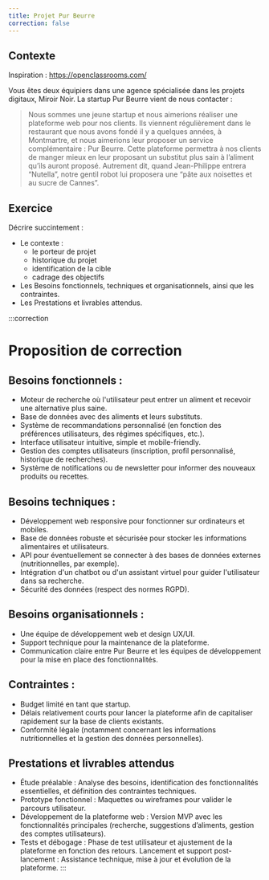 ```yaml
---
title: Projet Pur Beurre
correction: false
---
```


## Contexte

Inspiration : <https://openclassrooms.com/>

Vous êtes deux équipiers dans une agence spécialisée dans les projets digitaux, Miroir Noir. La startup Pur Beurre vient de nous contacter :

> Nous sommes une jeune startup et nous aimerions réaliser une plateforme web pour nos clients. Ils viennent régulièrement dans le restaurant que nous avons fondé il y a quelques années, à Montmartre, et nous aimerions leur proposer un service complémentaire : Pur Beurre. Cette plateforme permettra à nos clients de manger mieux en leur proposant un substitut plus sain à l’aliment qu’ils auront proposé. Autrement dit, quand Jean-Philippe entrera “Nutella”, notre gentil robot lui proposera une “pâte aux noisettes et au sucre de Cannes”.  

## Exercice

Décrire succintement :

- Le contexte :
  - le porteur de projet
  - historique du projet
  - identification de la cible
  - cadrage des objectifs
- Les Besoins fonctionnels, techniques et organisationnels, ainsi que les contraintes.
- Les Prestations et livrables attendus.

:::correction
# Proposition de correction

## Besoins fonctionnels :

- Moteur de recherche où l'utilisateur peut entrer un aliment et recevoir une alternative plus saine.
- Base de données avec des aliments et leurs substituts.
- Système de recommandations personnalisé (en fonction des préférences utilisateurs, des régimes spécifiques, etc.).
- Interface utilisateur intuitive, simple et mobile-friendly.
- Gestion des comptes utilisateurs (inscription, profil personnalisé, historique de recherches).
- Système de notifications ou de newsletter pour informer des nouveaux produits ou recettes.

## Besoins techniques :

- Développement web responsive pour fonctionner sur ordinateurs et mobiles.
- Base de données robuste et sécurisée pour stocker les informations alimentaires et utilisateurs.
- API pour éventuellement se connecter à des bases de données externes (nutritionnelles, par exemple).
- Intégration d'un chatbot ou d'un assistant virtuel pour guider l'utilisateur dans sa recherche.
- Sécurité des données (respect des normes RGPD).

## Besoins organisationnels :

- Une équipe de développement web et design UX/UI.
- Support technique pour la maintenance de la plateforme.
- Communication claire entre Pur Beurre et les équipes de développement pour la mise en place des fonctionnalités.

## Contraintes :

- Budget limité en tant que startup.
- Délais relativement courts pour lancer la plateforme afin de capitaliser rapidement sur la base de clients existants.
- Conformité légale (notamment concernant les informations nutritionnelles et la gestion des données personnelles).

## Prestations et livrables attendus

- Étude préalable : Analyse des besoins, identification des fonctionnalités essentielles, et définition des contraintes techniques.
- Prototype fonctionnel : Maquettes ou wireframes pour valider le parcours utilisateur.
- Développement de la plateforme web : Version MVP avec les fonctionnalités principales (recherche, suggestions d’aliments, gestion des comptes utilisateurs).
- Tests et débogage : Phase de test utilisateur et ajustement de la plateforme en fonction des retours.
Lancement et support post-lancement : Assistance technique, mise à jour et évolution de la plateforme.
:::

